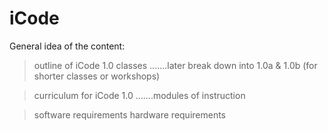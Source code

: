 # iCode

General idea of the content:

> outline of iCode 1.0 classes
> .......later break down into 1.0a & 1.0b (for shorter classes or workshops)

> curriculum for iCode 1.0
> .......modules of instruction

> software requirements
> hardware requirements
